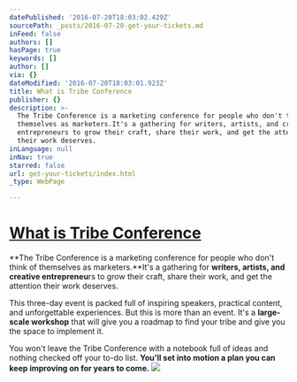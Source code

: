 ```yaml
---
datePublished: '2016-07-20T18:03:02.429Z'
sourcePath: _posts/2016-07-20-get-your-tickets.md
inFeed: false
authors: []
hasPage: true
keywords: []
author: []
via: {}
dateModified: '2016-07-20T18:03:01.923Z'
title: What is Tribe Conference
publisher: {}
description: >-
  The Tribe Conference is a marketing conference for people who don't think of
  themselves as marketers.It's a gathering for writers, artists, and creative
  entrepreneurs to grow their craft, share their work, and get the attention
  their work deserves.
inLanguage: null
inNav: true
starred: false
url: get-your-tickets/index.html
_type: WebPage

---
```

# [What is Tribe Conference][0]

**The Tribe Conference is a marketing conference for people who don't think of themselves as marketers.**It's a gathering for **writers, artists, and creative entrepreneu**rs to grow their craft, share their work, and get the attention their work deserves.

This three-day event is packed full of inspiring speakers, practical content, and unforgettable experiences. But this is more than an event. It's a **large-scale workshop** that will give you a roadmap to find your tribe and give you the space to implement it.

You won't leave the Tribe Conference with a notebook full of ideas and nothing checked off your to-do list. **You'll set into motion a plan you can keep improving on for years to come.**
![](https://the-grid-user-content.s3-us-west-2.amazonaws.com/bbc7d8bc-1ec9-401f-a465-03cb6abbe96e.png)

[0]: https://www.universe.com/events/tribe-conference-2016-tickets-franklin-HL2FYP